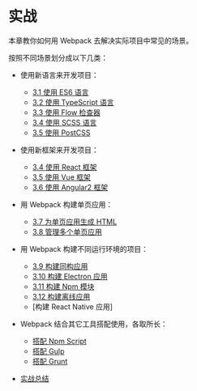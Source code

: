 # 实战
本章教你如何用 Webpack 去解决实际项目中常见的场景。

按照不同场景划分成以下几类：

- 使用新语言来开发项目：

  - [3.1 使用 ES6 语言](3.1使用ES6语言.md)
  - [3.2 使用 TypeScript 语言](3.2使用TypeScript语言.md)
  - [3.3 使用 Flow 检查器](3.3使用Flow检查器.md)
  - [3.4 使用 SCSS 语言](3.4使用SCSS语言.md)
  - [3.5 使用 PostCSS](3.5使用PostCSS.md)
  
- 使用新框架来开发项目：

  - [3.4 使用 React 框架](3.4使用React框架.md)
  - [3.5 使用 Vue 框架](3.5使用Vue框架.md)
  - [3.6 使用 Angular2 框架](3.6使用Angular2框架.md)
  
- 用 Webpack 构建单页应用：

  - [3.7 为单页应用生成 HTML](3.7为单页应用生成HTML.md)
  - [3.8 管理多个单页应用](3.8管理多个单页应用.md)
  
- 用 Webpack 构建不同运行环境的项目：

  - [3.9 构建同构应用](3.9构建同构应用.md)
  - [3.10 构建 Electron 应用](3.10构建Electron应用.md)
  - [3.11 构建 Npm 模块](3.11构建Npm模块.md)
  - [3.12 构建离线应用](3.12构建离线应用.md)
  - [构建 React Native 应用]
  
- Webpack 结合其它工具搭配使用，各取所长：
  - [搭配 Npm Script](3.13搭配NpmScript.md)
  - [搭配 Gulp]()
  - [搭配 Grunt]()
  
- [实战总结](实战总结.md)
  
